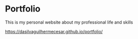 # Portfolio
This is my personal website about my professional life and skills

https://dasilvaguilhermecesar.github.io/portfolio/